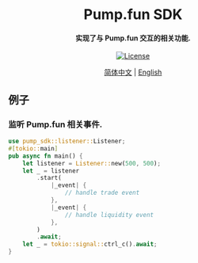 <h1 align="center">
    Pump.fun SDK
</h1>
<h4 align="center">
实现了与 Pump.fun 交互的相关功能.
</h4>
<p align="center">
  <a href="https://github.com/0xhappyboy/pump-sdk/LICENSE"><img src="https://img.shields.io/badge/License-GPL3.0-d1d1f6.svg?style=flat&labelColor=1C2C2E&color=BEC5C9&logo=googledocs&label=license&logoColor=BEC5C9" alt="License"></a>
</p>
<p align="center">
<a href="./README_zh-CN.md">简体中文</a> | <a href="./README.md">English</a>
</p>

## 例子

### 监听 Pump.fun 相关事件.

```rust
use pump_sdk::listener::Listener;
#[tokio::main]
pub async fn main() {
    let listener = Listener::new(500, 500);
    let _ = listener
        .start(
            |_event| {
                // handle trade event
            },
            |_event| {
                // handle liquidity event
            },
        )
        .await;
    let _ = tokio::signal::ctrl_c().await;
}
```